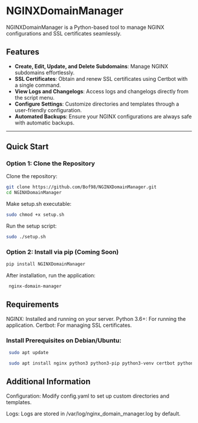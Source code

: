 # NGINXDomainManager

NGINXDomainManager is a Python-based tool to manage NGINX configurations and SSL certificates seamlessly.

## Features

- **Create, Edit, Update, and Delete Subdomains**: Manage NGINX subdomains effortlessly.
- **SSL Certificates**: Obtain and renew SSL certificates using Certbot with a single command.
- **View Logs and Changelogs**: Access logs and changelogs directly from the script menu.
- **Configure Settings**: Customize directories and templates through a user-friendly configuration.
- **Automated Backups**: Ensure your NGINX configurations are always safe with automatic backups.

---

## Quick Start

### **Option 1: Clone the Repository**
  Clone the repository:
   
   ```bash
   git clone https://github.com/Bof98/NGINXDomainManager.git
   cd NGINXDomainManager
```

  Make setup.sh executable:
   
   ```bash
   sudo chmod +x setup.sh
```

  Run the setup script:
   
   ```bash
   sudo ./setup.sh
```

### Option 2: Install via pip (Coming Soon)   

   ```bash
   pip install NGINXDomainManager
```

   After installation, run the application:
   
   ```bash
    nginx-domain-manager
```


## Requirements
NGINX: Installed and running on your server.
Python 3.6+: For running the application.
Certbot: For managing SSL certificates.

### Install Prerequisites on Debian/Ubuntu:
   ```bash
    sudo apt update
```
   ```bash
    sudo apt install nginx python3 python3-pip python3-venv certbot python3-certbot-nginx
```
## Additional Information
Configuration: Modify config.yaml to set up custom directories and templates.

Logs: Logs are stored in /var/log/nginx_domain_manager.log by default.
